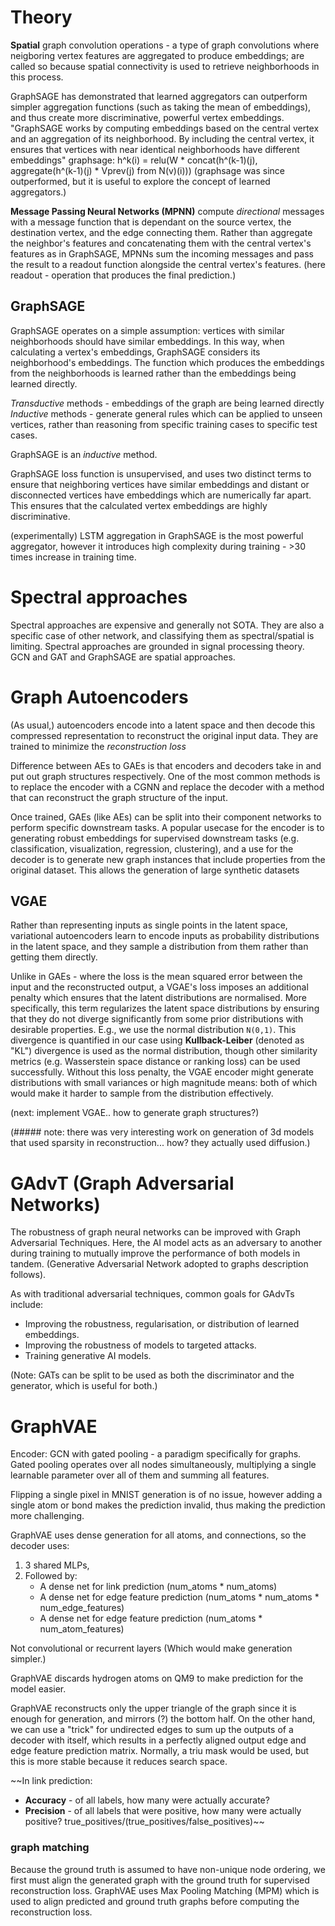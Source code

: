 # Theory
**Spatial** graph convolution operations - a type of graph convolutions where neigboring vertex features are aggregated to produce embeddings; are called so because spatial connectivity is used to retrieve neighborhoods in this process.

GraphSAGE has demonstrated that learned aggregators can outperform simpler aggregation functions (such as taking the mean of embeddings), and thus create more discriminative, powerful vertex embeddings.
"GraphSAGE works by computing embeddings based on the central vertex and an aggregation of its neighborhood. By including the central vertex, it ensures that vertices with near identical neighborhoods have different embeddings"
graphsage: h^k(i) = relu(W * concat(h^(k-1)(j), aggregate(h^(k-1)(j) * Vprev(j) from N(v)(i)))
(graphsage was since outperformed, but it is useful to explore the concept of learned aggregators.)

**Message Passing Neural Networks (MPNN)** compute *directional* messages with a message function that is dependant on the source vertex, the destination vertex, and the edge connecting them. Rather than aggregate the neighbor's features and concatenating them with the central vertex's features as in GraphSAGE, MPNNs sum the incoming messages and pass the result to a readout function alongside the central vertex's features. (here readout - operation that produces the final prediction.)

## GraphSAGE
GraphSAGE operates on a simple assumption: vertices with similar neighborhoods should have similar embeddings. In this way, when calculating a vertex's embeddings, GraphSAGE considers its neighborhood's embeddings.
The function which produces the embeddings from the neighborhoods is learned rather than the embeddings being learned directly.

*Transductive* methods - embeddings of the graph are being learned directly
*Inductive* methods - generate general rules which can be applied to unseen vertices, rather than reasoning from specific training cases to specific test cases.  

GraphSAGE is an *inductive* method.

GraphSAGE loss function is unsupervised, and uses two distinct terms to ensure that neighboring vertices have similar embeddings and distant or disconnected vertices have embeddings which are numerically far apart.
This ensures that the calculated vertex embeddings are highly discriminative.

(experimentally) LSTM aggregation in GraphSAGE is the most powerful aggregator, however it introduces high complexity during training - >30 times increase in training time.

# Spectral approaches
Spectral approaches are expensive and generally not SOTA. They are also a specific case of other network, and classifying them as spectral/spatial is limiting.
Spectral approaches are grounded in signal processing theory.
GCN and GAT and GraphSAGE are spatial approaches.

# Graph Autoencoders
(As usual,) autoencoders encode into a latent space and then decode this compressed representation to reconstruct the original input data. They are trained to minimize the *reconstruction loss*

Difference between AEs to GAEs is that encoders and decoders take in and put out graph structures respectively. One of the most common methods is to replace the encoder with a CGNN and replace the decoder with a method that can reconstruct the graph structure of the input.


Once trained, GAEs (like AEs) can be split into their component networks to perform specific downstream tasks. A popular usecase for the encoder is to generating robust embeddings for supervised downstream tasks (e.g. classification, visualization, regression, clustering), and a use for the decoder is to generate new graph instances that include properties from the original dataset. This allows the generation of large synthetic datasets

## VGAE
Rather than representing inputs as single points in the latent space, variational autoencoders learn to encode inputs as probability distributions in the latent space, and they sample a distribution from them rather than getting them directly.

Unlike in GAEs - where the loss is the mean squared error between the input and the reconstructed output, a VGAE's loss imposes an additional penalty which ensures that the latent distributions are normalised. More specifically, this term regularizes the latent space distributions by ensuring that they do not diverge significantly from some prior distributions with desirable properties. E.g., we use the normal distribution `N(0,1)`. This divergence is quantified in our case using **Kullback-Leiber** (denoted as "KL") divergence is used as the normal distribution, though other similarity metrics (e.g. Wasserstein space distance or ranking loss) can be used successfully. Without this loss penalty, the VGAE encoder might generate distributions with small variances or high magnitude means: both of which would make it harder to sample from the distribution effectively.

(next: implement VGAE.. how to generate graph structures?)

(##### note: there was very interesting work on generation of 3d models that used sparsity in reconstruction... how? they actually used diffusion.)

# GAdvT (Graph Adversarial Networks)

The robustness of graph neural networks can be improved with Graph Adversarial Techniques. Here, the AI model acts as an adversary to another during training to mutually improve the performance of both models in tandem. (Generative Adversarial Network adopted to graphs description follows). 

As with traditional adversarial techniques, common goals for GAdvTs include:
* Improving the robustness, regularisation, or distribution of learned embeddings.
* Improving the robustness of models to targeted attacks.
* Training generative AI models.

(Note: GATs can be split to be used as both the discriminator and the generator, which is useful for both.)

# GraphVAE

Encoder:
GCN with gated pooling - a paradigm specifically for graphs. 
Gated pooling operates over all nodes simultaneously, multiplying a single learnable parameter over all of them and summing all features.

Flipping a single pixel in MNIST generation is of no issue, however adding a single atom or bond makes the prediction invalid, thus making the prediction more challenging.

GraphVAE uses dense generation for all atoms, and connections, so the decoder uses:
1. 3 shared MLPs,
2. Followed by:
    - A dense net for link prediction (num_atoms * num_atoms)
    - A dense net for edge feature prediction (num_atoms * num_atoms * num_edge_features)
    - A dense net for edge feature prediction (num_atoms * num_atom_features)

Not convolutional or recurrent layers (Which would make generation simpler.)

GraphVAE discards hydrogen atoms on QM9 to make prediction for the model easier.

GraphVAE reconstructs only the upper triangle of the graph since it is enough for generation, and mirrors (?) the bottom half.
On the other hand, we can use a "trick" for undirected edges to sum up the outputs of a decoder with itself, which results in a perfectly aligned output edge and edge feature prediction matrix. Normally, a triu mask would be used, but this is more stable because it reduces search space.

~~In link prediction:
 - **Accuracy** - of all labels, how many were actually accurate?
 - **Precision** - of all labels that were positive, how many were actually positive? true_positives/(true_positives/false_positives)~~

### graph matching
Because the ground truth is assumed to have non-unique node ordering, we first must align the generated graph with the ground truth for supervised reconstruction loss. GraphVAE uses Max Pooling Matching (MPM) which is used to align predicted and ground truth graphs before computing the reconstruction loss.
